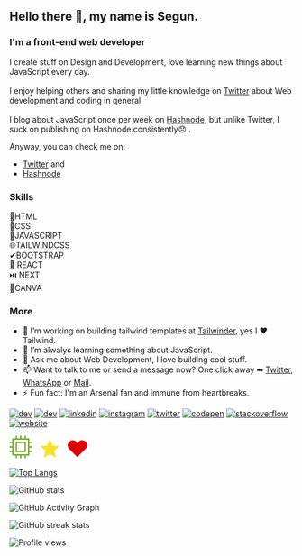 ## Hello there 👋, my name is Segun.
### I'm a front-end web developer
I create stuff on Design and Development, love learning new things about JavaScript every day. <br> <br>
I enjoy helping others and sharing my little knowledge on [Twitter](https://twitter.com/iamsegunajibola) about Web development and coding in general. <br> <br>
I blog about JavaScript once per week on [Hashnode](https://hashnode.com/@segunajibola), but unlike Twitter, I suck on publishing on Hashnode consistently😞 .

Anyway, you can check me on: <br>
* [Twitter](https://twitter.com/iamsegunajibola) and <br>
* [Hashnode](https://hashnode.com/@segunajibola)

### Skills 
🦓HTML <br>
💫CSS <br>
🚸JAVASCRIPT <br>
🌐TAILWINDCSS <br>
✔BOOTSTRAP <br>
🥷 REACT <br>
⏭️ NEXT <br>
🍁CANVA 

### More

- 🔭 I’m working on building tailwind templates at [Tailwinder](https://tailwinder.vercel.app), yes I ❤ Tailwind. 
- 🌱 I’m alwalys learning something about JavaScript.
- 💬 Ask me about Web Development, I love building cool stuff.
- 📫 Want to talk to me or send a message now? One click away ➡ [Twitter](https://twitter.com/messages/compose?recipient_id=1073136933876977664), [WhatsApp](https://wa.me/2348105729893) or [Mail](mailto:ajbl.segun@gmail.com). 
- ⚡ Fun fact: I'm an Arsenal fan and immune from heartbreaks. 

[<img src='https://cdn.jsdelivr.net/npm/simple-icons@3.0.1/icons/dev-dot-to.svg' alt='dev' height='40'>](https://dev.to/iamsegunajibola)  [<img src='https://cdn.jsdelivr.net/npm/simple-icons@3.0.1/icons/hashnode.svg' alt='dev' height='40'>](https://ajibolasegun.hashnode.dev/)  [<img src='https://cdn.jsdelivr.net/npm/simple-icons@3.0.1/icons/linkedin.svg' alt='linkedin' height='40'>](https://www.linkedin.com/in/segun-ajibola/)  [<img src='https://cdn.jsdelivr.net/npm/simple-icons@3.0.1/icons/instagram.svg' alt='instagram' height='40'>](https://www.instagram.com/iamsegunajibola/)  [<img src='https://cdn.jsdelivr.net/npm/simple-icons@3.0.1/icons/twitter.svg' alt='twitter' height='40'>](https://twitter.com/iamsegunajibola)  [<img src='https://cdn.jsdelivr.net/npm/simple-icons@3.0.1/icons/codepen.svg' alt='codepen' height='40'>](https://codepen.io/iamsegunajibola)  [<img src='https://cdn.jsdelivr.net/npm/simple-icons@3.0.1/icons/stackoverflow.svg' alt='stackoverflow' height='40'>](https://stackoverflow.com/users/15411958)  [<img src='https://cdn.jsdelivr.net/npm/simple-icons@3.0.1/icons/icloud.svg' alt='website' height='40'>](segunajibola.vercel.app)  

<a href='https://docs.github.com/en/developers'><img src='https://raw.githubusercontent.com/acervenky/animated-github-badges/master/assets/devbadge.gif' width='40' height='40'></a> <a href='https://stars.github.com/'><img src='https://raw.githubusercontent.com/acervenky/animated-github-badges/master/assets/starbadge.gif' width='35' height='35'></a> <a href='https://docs.github.com/en/github/supporting-the-open-source-community-with-github-sponsors'><img src='https://raw.githubusercontent.com/acervenky/animated-github-badges/master/assets/sponsorbadge.gif' width='35' height='35'></a> 

[![Top Langs](https://github-readme-stats.vercel.app/api/top-langs/?username=segunajibola)](https://github.com/anuraghazra/github-readme-stats)

![GitHub stats](https://github-readme-stats.vercel.app/api?username=segunajibola&show_icons=true)  

![GitHub Activity Graph](https://activity-graph.herokuapp.com/graph?username=segunajibola)  

![GitHub streak stats](https://github-readme-streak-stats.herokuapp.com/?user=segunajibola)  

![Profile views](https://gpvc.arturio.dev/segunajibola)  
